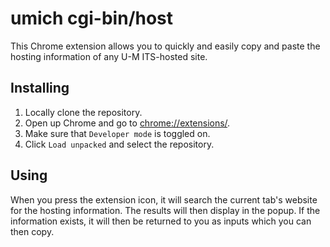 # umich cgi-bin/host

This Chrome extension allows you to quickly and easily copy and paste the hosting information of any U-M ITS-hosted site.

## Installing

1. Locally clone the repository.
2. Open up Chrome and go to [chrome://extensions/](chrome://extensions/).
3. Make sure that `Developer mode` is toggled on.
4. Click `Load unpacked` and select the repository.

## Using

When you press the extension icon, it will search the current tab's website for the hosting information. The results will then display in the popup. If the information exists, it will then be returned to you as inputs which you can then copy.
